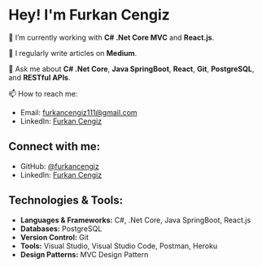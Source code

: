# Hey! I'm Furkan Cengiz

👾 I’m currently working with **C# .Net Core MVC** and **React.js**.

📝 I regularly write articles on **Medium**.

💬 Ask me about **C# .Net Core**, **Java SpringBoot**, **React**, **Git**, **PostgreSQL**, and **RESTful APIs**.

📫 How to reach me: 
- Email: [furkancengiz111@gmail.com](mailto:furkancengiz111@gmail.com)
- LinkedIn: [Furkan Cengiz](https://www.linkedin.com/in/furkan-cengiz-1aa07920a/)

## Connect with me:
- GitHub: [@furkancengiz](https://github.com/furkancengiz6)
- LinkedIn: [Furkan Cengiz](https://www.linkedin.com/in/furkan-cengiz-1aa07920a/)

## Technologies & Tools:
- **Languages & Frameworks:** C#, .Net Core, Java SpringBoot, React.js
- **Databases:** PostgreSQL
- **Version Control:** Git
- **Tools:** Visual Studio, Visual Studio Code, Postman, Heroku
- **Design Patterns:** MVC Design Pattern
